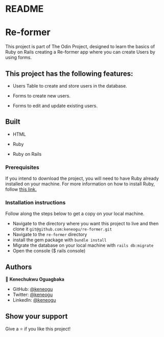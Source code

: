 # README


# Re-former

This project is part of The Odin Project, designed to learn the basics of Ruby on Rails creating a Re-former app where you can create Users by using forms.


## This project has the following features:

- Users Table to create and store users in the database.

- Forms to create new users.

- Forms to edit and update existing users.

## Built 

- HTML

- Ruby

- Ruby on Rails

### Prerequisites

If you intend to download the project, you will need to have Ruby already installed on your machine. For more information on how to install Ruby, follow [this link.](https://www.ruby-lang.org/en/downloads/)

### Installation instructions

Follow along the steps below to get a copy on your local machine.

- Navigate to the directory where you want this project to live and then clone it `git@github.com:keneogu/re-former.git`
- Navigate to the `re-former` directory
- install the gem package with `bundle install`
- Migrate the database on your local machine with `rails db:migrate`
- Open the console ($ rails console)

## Authors

👤 **Kenechukwu Oguagbaka**

- GitHub: [@keneogu](https://github.com/keneogu)
- Twitter: [@keneogu](https://twitter.com/keneogu)
- LinkedIn: [@keneogu](https://www.linkedin.com/in/kene-ogu)

## Show your support

Give a ⭐️ if you like this project!